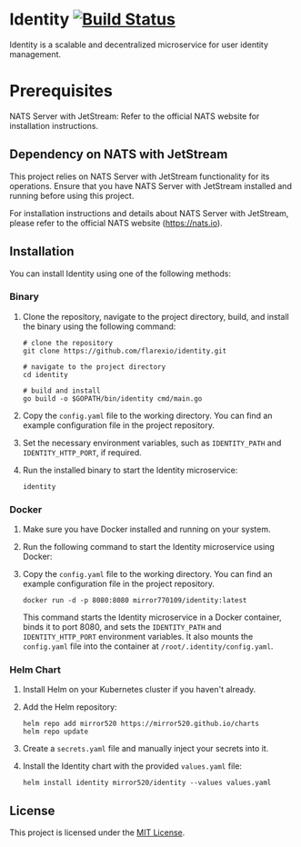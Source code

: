 # Identity [![Build Status](https://drone.linyc.idv.tw/api/badges/mirror520/identity/status.svg?ref=refs/heads/main)](https://drone.linyc.idv.tw/mirror520/identity)

Identity is a scalable and decentralized microservice for user identity management.


# Prerequisites

NATS Server with JetStream: Refer to the official NATS website for installation instructions.

##  Dependency on NATS with JetStream

This project relies on NATS Server with JetStream functionality for its operations. Ensure that you have NATS Server with JetStream installed and running before using this project.

For installation instructions and details about NATS Server with JetStream, please refer to the official NATS website (https://nats.io).

## Installation

You can install Identity using one of the following methods:

### Binary

1. Clone the repository, navigate to the project directory, build, and install the binary using the following command:

   ```shell
   # clone the repository
   git clone https://github.com/flarexio/identity.git
   
   # navigate to the project directory
   cd identity
   
   # build and install
   go build -o $GOPATH/bin/identity cmd/main.go
   ```

2. Copy the `config.yaml` file to the working directory. You can find an example configuration file in the project repository.
3. Set the necessary environment variables, such as `IDENTITY_PATH` and `IDENTITY_HTTP_PORT`, if required.
4. Run the installed binary to start the Identity microservice:

   ```shell
   identity
   ```

### Docker

1. Make sure you have Docker installed and running on your system.
2. Run the following command to start the Identity microservice using Docker:
3. Copy the `config.yaml` file to the working directory. You can find an example configuration file in the project repository.

   ```shell
   docker run -d -p 8080:8080 mirror770109/identity:latest
   ```

   This command starts the Identity microservice in a Docker container, binds it to port 8080, and sets the `IDENTITY_PATH` and `IDENTITY_HTTP_PORT` environment variables. It also mounts the `config.yaml` file into the container at `/root/.identity/config.yaml`.
   
### Helm Chart

1. Install Helm on your Kubernetes cluster if you haven't already.
2. Add the Helm repository:

   ```shell
   helm repo add mirror520 https://mirror520.github.io/charts
   helm repo update
   ```

3. Create a `secrets.yaml` file and manually inject your secrets into it.
4. Install the Identity chart with the provided `values.yaml` file:

   ```shell
   helm install identity mirror520/identity --values values.yaml
   ```

## License

This project is licensed under the [MIT License](LICENSE).
